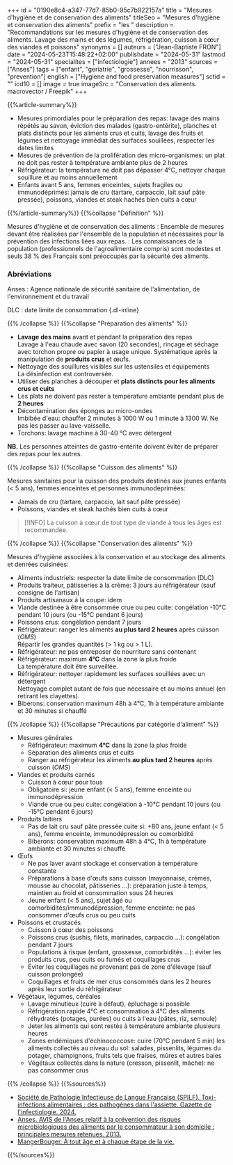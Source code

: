 +++
id = "0190e8c4-a347-77d7-85b0-95c7b922157a"
title = "Mesures d'hygiène et de conservation des aliments"
titleSeo = "Mesures d'hygiène et conservation des aliments"
prefix = "les "
description = "Recommandations sur les mesures d'hygiène et de conservation des aliments. Lavage des mains et des légumes, réfrigération, cuisson à cœur des viandes et poissons"
synonyms = []
auteurs = ["Jean-Baptiste FRON"]
date = "2024-05-23T15:48:22+02:00"
publishdate = "2024-05-31"
lastmod = "2024-05-31"
specialites = ["infectiologie"]
annees = "2013"
sources = ["Anses"]
tags = ["enfant", "geriatrie", "grossesse", "nourrisson", "prevention"]
english = ["Hygiene and food preservation measures"]
sctid = ""
icd10 = []
image = true
imageSrc = "Conservation des aliments. macrovector / Freepik"
+++

{{%article-summary%}}

- Mesures primordiales pour le préparation des repas: lavage des mains répétés au savon, éviction des malades (gastro-entérite), planches et plats distincts pour les aliments crus et cuits, lavage des fruits et légumes et nettoyage immédiat des surfaces souillées, respecter les dates limites
- Mesures de prévention de la prolifération des micro-organismes: un plat ne doit pas rester à température ambiante plus de 2 heures
- Réfrigérateur: la température ne doit pas dépasser 4°C, nettoyer chaque souillure et au moins annuellement
- Enfants avant 5 ans, femmes enceintes, sujets fragiles ou immunodéprimés: jamais de cru (tartare, carpaccio, lait sauf pâte pressée), poissons, viandes et steak hachés bien cuits à cœur

{{%/article-summary%}}
{{%collapse "Définition" %}}

Mesures d'hygiène et de conservation des aliments
: Ensemble de mesures devant être réalisées par l'ensemble de la population et nécessaires pour la prévention des infections liées aux repas.
: Les connaissances de la population (professionnels de l'agroalimentaire compris) sont modestes et seuls 38 % des Français sont préoccupés par la sécurité des aliments.

### Abréviations

Anses
: Agence nationale de sécurité sanitaire de l'alimentation, de l'environnement et du travail

DLC
: date limite de consommation
{.dl-inline}

{{% /collapse %}}
{{%collapse "Préparation des aliments" %}}

- **Lavage des mains** avant et pendant la préparation des repas  
  Lavage à l'eau chaude avec savon (20 secondes), rinçage et séchage avec torchon propre ou papier à usage unique. Systématique après la manipulation de **produits crus** et œufs.
- Nettoyage des souillures visibles sur les ustensiles et équipements  
  La désinfection est controversée.
- Utiliser des planches à découper et **plats distincts pour les aliments crus et cuits**
- Les plats ne doivent pas rester à température ambiante pendant plus de **2 heures**
- Décontamination des éponges au micro-ondes  
  Imbibée d'eau: chauffer 2 minutes à 1000 W ou 1 minute à 1300 W. Ne pas les passer au lave-vaisselle.
- Torchons: lavage machine à 30-40 °C avec détergent

**NB.** Les personnes atteintes de gastro-entérite doivent éviter de préparer des repas pour les autres.

{{% /collapse %}}
{{%collapse "Cuisson des aliments" %}}

Mesures sanitaires pour la cuisson des produits destinés aux jeunes enfants (< 5 ans), femmes enceintes et personnes immunodéprimées:

- Jamais de cru (tartare, carpaccio, lait sauf pâte pressée)
- Poissons, viandes et steak hachés bien cuits à cœur

> [!INFO]
> La cuisson à cœur de tout type de viande à tous les âges est recommandée.

{{% /collapse %}}
{{%collapse "Conservation des aliments" %}}

Mesures d'hygiène associées à la conservation et au stockage des aliments et denrées cuisinées:

- Aliments industriels: respecter la date limite de consommation (DLC)
- Produits traiteur, pâtisseries à la crème: 3 jours au réfrigérateur (sauf consigne de l'artisan)
- Produits artisanaux à la coupe: idem
- Viande destinée à être consommée crue ou peu cuite: congélation -10°C pendant 10 jours (ou -15°C pendant 6 jours)
- Poissons crus: congélation pendant 7 jours
- Réfrigérateur: ranger les aliments **au plus tard 2 heures** après cuisson (*OMS*)  
  Répartir les grandes quantités (> 1 kg ou > 1 L).
- Réfrigérateur: ne pas entreposer de nourriture sans contenant
- Réfrigérateur: maximum **4°C** dans la zone la plus froide  
  La température doit être surveillée.
- Réfrigérateur: nettoyer rapidement les surfaces souillées avec un détergent  
  Nettoyage complet autant de fois que nécessaire et au moins annuel (en retirant les clayettes).
- Biberons: conservation maximum 48h à 4°C, 1h à température ambiante et 30 minutes si chauffé

{{% /collapse %}}
{{%collapse "Précautions par catégorie d'aliment" %}}

- Mesures générales
  - Réfrigérateur: maximum **4°C** dans la zone la plus froide
  - Séparation des aliments crus et cuits
  - Ranger au réfrigérateur les aliments **au plus tard 2 heures** après cuisson (*OMS*)
- Viandes et produits carnés
  - Cuisson à cœur pour tous
  - Obligatoire si: jeune enfant (< 5 ans), femme enceinte ou immunodépression
  - Viande crue ou peu cuite: congélation à -10°C pendant 10 jours (ou -15°C pendant 6 jours)
- Produits laitiers
  - Pas de lait cru sauf pâte pressée cuite si: +80 ans, jeune enfant (< 5 ans), femme enceinte, immunodépression ou comorbidité
  - Biberons: conservation maximum 48h à 4°C, 1h à température ambiante et 30 minutes si chauffé
- Œufs
  - Ne pas laver avant stockage et conservation à température constante
  - Préparations à base d'œufs sans cuisson (mayonnaise, crèmes, mousse au chocolat, pâtisseries ...): préparation juste à temps, maintien au froid et consommation sous 24 heures
  - Jeune enfant (< 5 ans), sujet âgé ou comorbidités/immunodépression, femme enceinte: ne pas consommer d'œufs crus ou peu cuits
- Poissons et crustacés
  - Cuisson à cœur des poissons
  - Poissons crus (sushis, filets, marinades, carpaccio ...): congélation pendant 7 jours
  - Populations à risque (enfant, grossesse, comorbidités ...): éviter les produits crus, peu cuits ou fumés et coquillages crus
  - Éviter les coquillages ne provenant pas de zone d'élevage (sauf cuisson prolongée)
  - Coquillages et fruits de mer crus consommés dans les 2 heures après leur sortie du réfrigérateur
- Végétaux, légumes, céréales
  - Lavage minutieux (cuire à défaut), épluchage si possible
  - Réfrigération rapide 4°C et consommation à 4°C des aliments réhydratés (potages, purées) ou cuits à l'eau (pâtes, riz, semoule)
  - Jeter les aliments qui sont restés à température ambiante plusieurs heures
  - Zones endémiques d'échinococcose: cuire (70°C pendant 5 min) les aliments collectés au niveau du sol: salades, pissenlits, légumes du potager, champignons, fruits tels que fraises, mûres et autres baies
  - Végétaux collectés dans la nature (cresson, pissenlit, mâche): ne pas consommer crus

{{% /collapse %}}
{{%sources%}}

- [Société de Pathologie Infectieuse de Langue Française (SPILF). Toxi-infections alimentaires : des pathogènes dans l'assiette. Gazette de l'infectiologie. 2024.](https://www.infectiologie.com/fr/actualites/gazette-de-l-infectiologie-toxi-infections-alimentaires-des-pathogenes-dans-l-assiette_-n.html)
- [Anses. AVIS de l'Anses relatif à la prévention des risques microbiologiques des aliments par le consommateur à son domicile : principales mesures retenues. 2013.](https://www.anses.fr/fr/content/avis-de-l%E2%80%99anses-relatif-%C3%A0-la-pr%C3%A9vention-des-risques-microbiologiques-des-aliments-par-le)
- [MangerBouger. À tout âge et à chaque étape de la vie.](https://www.mangerbouger.fr/bouger-plus/a-tout-age-et-a-chaque-etape-de-la-vie)

{{%/sources%}}
